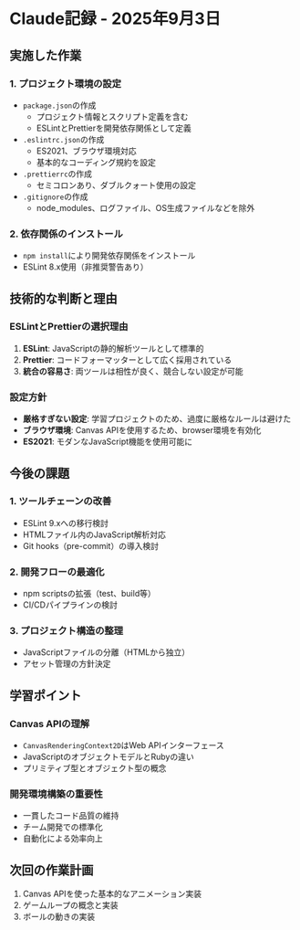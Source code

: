 # Claude記録 - 2025年9月3日

## 実施した作業

### 1. プロジェクト環境の設定
- `package.json`の作成
  - プロジェクト情報とスクリプト定義を含む
  - ESLintとPrettierを開発依存関係として定義
- `.eslintrc.json`の作成
  - ES2021、ブラウザ環境対応
  - 基本的なコーディング規約を設定
- `.prettierrc`の作成
  - セミコロンあり、ダブルクォート使用の設定
- `.gitignore`の作成
  - node_modules、ログファイル、OS生成ファイルなどを除外

### 2. 依存関係のインストール
- `npm install`により開発依存関係をインストール
- ESLint 8.x使用（非推奨警告あり）

## 技術的な判断と理由

### ESLintとPrettierの選択理由
1. **ESLint**: JavaScriptの静的解析ツールとして標準的
2. **Prettier**: コードフォーマッターとして広く採用されている
3. **統合の容易さ**: 両ツールは相性が良く、競合しない設定が可能

### 設定方針
- **厳格すぎない設定**: 学習プロジェクトのため、過度に厳格なルールは避けた
- **ブラウザ環境**: Canvas APIを使用するため、browser環境を有効化
- **ES2021**: モダンなJavaScript機能を使用可能に

## 今後の課題

### 1. ツールチェーンの改善
- ESLint 9.xへの移行検討
- HTMLファイル内のJavaScript解析対応
- Git hooks（pre-commit）の導入検討

### 2. 開発フローの最適化
- npm scriptsの拡張（test、build等）
- CI/CDパイプラインの検討

### 3. プロジェクト構造の整理
- JavaScriptファイルの分離（HTMLから独立）
- アセット管理の方針決定

## 学習ポイント

### Canvas APIの理解
- `CanvasRenderingContext2D`はWeb APIインターフェース
- JavaScriptのオブジェクトモデルとRubyの違い
- プリミティブ型とオブジェクト型の概念

### 開発環境構築の重要性
- 一貫したコード品質の維持
- チーム開発での標準化
- 自動化による効率向上

## 次回の作業計画
1. Canvas APIを使った基本的なアニメーション実装
2. ゲームループの概念と実装
3. ボールの動きの実装
